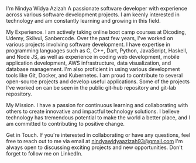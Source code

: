I'm Nindya Widya Azizah 
A passionate software developer with experience across various software development projects. I am keenly interested in technology and am constantly learning and growing in this field.

My Experience.
I am actively taking online boot camp courses at Dicoding, Udemy, Skilvul, Sanbercode. Over the past few years, I've worked on various projects involving software development. I have expertise in programming languages such as C, C++, Dart, Python, JavaScript, Haskell, and Node JS, as well as experience in coding web development, mobile application development, AWS infrastructure, data visualization, and database management. I'm also proficient in using various development tools like Git, Docker, and Kubernetes. I am proud to contribute to several open-source projects and develop useful applications. Some of the projects I've worked on can be seen in the public git-hub repository and git-lab repository.

My Mission.
I have a passion for continuous learning and collaborating with others to create innovative and impactful technology solutions. I believe technology has tremendous potential to make the world a better place, and I am committed to contributing to positive change.

Get in Touch.
If you're interested in collaborating or have any questions, feel free to reach out to me via email at nindyawidyaazizah93@gmail.com I'm always open to discussing exciting projects and new opportunities. Don't forget to follow me on LinkedIn.
